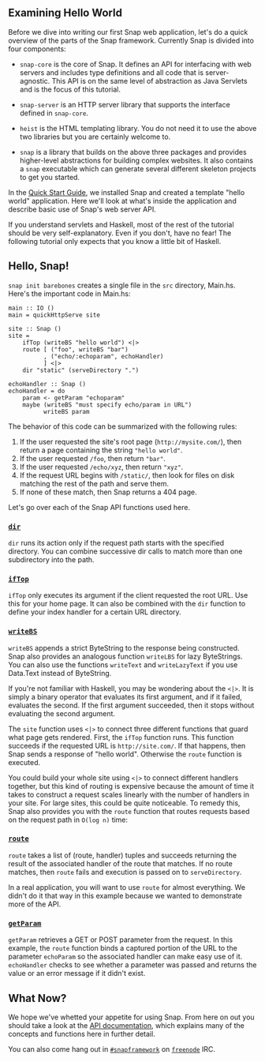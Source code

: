 ## Examining Hello World

Before we dive into writing our first Snap web application, let's do a quick
overview of the parts of the Snap framework. Currently Snap is divided into
four components:

  - `snap-core` is the core of Snap.  It defines an API for interfacing with
  web servers and includes type definitions and all code that is
  server-agnostic.  This API is on the same level of abstraction as Java
  Servlets and is the focus of this tutorial.

  - `snap-server` is an HTTP server library that supports the interface
  defined in `snap-core`.

  - `heist` is the HTML templating library. You do not need it to use the
  above two libraries but you are certainly welcome to.

  - `snap` is a library that builds on the above three packages and provides
  higher-level abstractions for building complex websites.  It also contains
  a `snap` executable which can generate several different skeleton projects
  to get you started.

In the [Quick Start Guide](/docs/quickstart), we installed Snap and created a
template "hello world" application.  Here we'll look at what's inside the
application and describe basic use of Snap's web server API.

If you understand servlets and Haskell, most of the rest of the tutorial
should be very self-explanatory. Even if you don't, have no fear!  The
following tutorial only expects that you know a little bit of Haskell.

## Hello, Snap!

`snap init barebones` creates a single file in the `src` directory, Main.hs.
Here's the important code in Main.hs:

~~~~~~ {.haskell}
main :: IO ()
main = quickHttpServe site

site :: Snap ()
site =
    ifTop (writeBS "hello world") <|>
    route [ ("foo", writeBS "bar")
          , ("echo/:echoparam", echoHandler)
          ] <|>
    dir "static" (serveDirectory ".")

echoHandler :: Snap ()
echoHandler = do
    param <- getParam "echoparam"
    maybe (writeBS "must specify echo/param in URL")
          writeBS param
~~~~~~

The behavior of this code can be summarized with the following rules:

1. If the user requested the site's root page (`http://mysite.com/`), then
return a page containing the string `"hello world"`.
2. If the user requested `/foo`, then return `"bar"`.
3. If the user requested `/echo/xyz`, then return `"xyz"`.
4. If the request URL begins with `/static/`, then look for files on disk
matching the rest of the path and serve them.
5. If none of these match, then Snap returns a 404 page.

Let's go over each of the Snap API functions used here.

### [`dir`](http://hackage.haskell.org/packages/archive/snap-core/0.9.0/doc/html/Snap-Core.html#v:dir)

`dir` runs its action only if the request path starts with the specified
directory.  You can combine successive dir calls to match more than one
subdirectory into the path.

### [`ifTop`](http://hackage.haskell.org/packages/archive/snap-core/0.9.0/doc/html/Snap-Core.html#v:ifTop)

`ifTop` only executes its argument if the client requested the root URL.  Use
this for your home page.  It can also be combined with the `dir` function to
define your index handler for a certain URL directory.

### [`writeBS`](http://hackage.haskell.org/packages/archive/snap-core/0.9.0/doc/html/Snap-Core.html#v:writeBS)

`writeBS` appends a strict ByteString to the response being constructed.  Snap
also provides an analogous function `writeLBS` for lazy ByteStrings.  You can
also use the functions `writeText` and `writeLazyText` if you use Data.Text
instead of ByteString.

If you're not familiar with Haskell, you may be wondering about the `<|>`.  It
is simply a binary operator that evaluates its first argument, and if it
failed, evaluates the second.  If the first argument succeeded, then it stops
without evaluating the second argument.

The `site` function uses `<|>` to connect three different functions that guard
what page gets rendered.  First, the `ifTop` function runs.  This function
succeeds if the requested URL is `http://site.com/`.  If that happens, then
Snap sends a response of "hello world".  Otherwise the `route` function is
executed.

You could build your whole site using `<|>` to connect different handlers
together, but this kind of routing is expensive because the amount of time it
takes to construct a request scales linearly with the number of handlers in
your site.  For large sites, this could be quite noticeable.  To remedy this,
Snap also provides you with the `route` function that routes requests based on the
request path in `O(log n)` time:

### [`route`](http://hackage.haskell.org/packages/archive/snap-core/0.9.0/doc/html/Snap-Core.html#v:route)

`route` takes a list of (route, handler) tuples and succeeds returning the
result of the associated handler of the route that matches.  If no route
matches, then `route` fails and execution is passed on to `serveDirectory`.

In a real application, you will want to use `route` for almost everything.
We didn't do it that way in this example because we wanted to demonstrate
more of the API.

### [`getParam`](http://hackage.haskell.org/packages/archive/snap-core/0.9.0/doc/html/Snap-Core.html#v:getParam)

`getParam` retrieves a GET or POST parameter from the request.  In this
example, the `route` function binds a captured portion of the URL to the
parameter `echoParam` so the associated handler can make easy use of it.
`echoHandler` checks to see whether a parameter was passed and returns the
value or an error message if it didn't exist.


## What Now?

We hope we've whetted your appetite for using Snap. From here on out you should
take a look at the [API
documentation](http://hackage.haskell.org/package/snap-core),
which explains many of the concepts and functions here in further detail.

You can also come hang out in
[`#snapframework`](http://webchat.freenode.net/?channels=snapframework&uio=d4)
on [`freenode`](http://freenode.net/) IRC.
